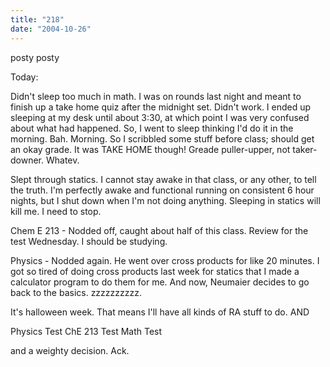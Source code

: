 ```yaml
---
title: "218"
date: "2004-10-26"
---
```


posty posty

Today:

Didn't sleep too much in math. I was on rounds last night and meant to finish up a take home quiz after the midnight set. Didn't work. I ended up sleeping at my desk until about 3:30, at which point I was very confused about what had happened. So, I went to sleep thinking I'd do it in the morning. Bah. Morning. So I scribbled some stuff before class; should get an okay grade. It was TAKE HOME though! Greade puller-upper, not taker-downer. Whatev.

Slept through statics. I cannot stay awake in that class, or any other, to tell the truth. I'm perfectly awake and functional running on consistent 6 hour nights, but I shut down when I'm not doing anything. Sleeping in statics will kill me. I need to stop.

Chem E 213 - Nodded off, caught about half of this class. Review for the test Wednesday. I should be studying.

Physics - Nodded again. He went over cross products for like 20 minutes. I got so tired of doing cross products last week for statics that I made a calculator program to do them for me. And now, Neumaier decides to go back to the basics. zzzzzzzzzz.

It's halloween week. That means I'll have all kinds of RA stuff to do. AND

Physics Test ChE 213 Test Math Test

and a weighty decision. Ack.
